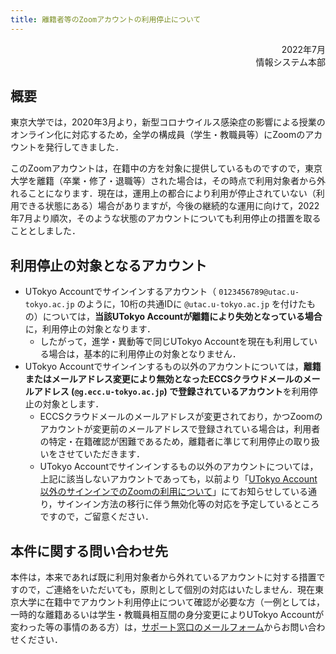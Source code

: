 ```yaml
---
title: 離籍者等のZoomアカウントの利用停止について
---
```


<div style="text-align: right;">2022年7月</div>
<div style="text-align: right;">情報システム本部</div>

## 概要

東京大学では，2020年3月より，新型コロナウイルス感染症の影響による授業のオンライン化に対応するため，全学の構成員（学生・教職員等）にZoomのアカウントを発行してきました．

このZoomアカウントは，在籍中の方を対象に提供しているものですので，東京大学を離籍（卒業・修了・退職等）された場合は，その時点で利用対象者から外れることになります．現在は，運用上の都合により利用が停止されていない（利用できる状態にある）場合がありますが，今後の継続的な運用に向けて，2022年7月より順次，そのような状態のアカウントについても利用停止の措置を取ることとしました．

## 利用停止の対象となるアカウント

- UTokyo Accountでサインインするアカウント（ `0123456789@utac.u-tokyo.ac.jp` のように，10桁の共通IDに `@utac.u-tokyo.ac.jp` を付けたもの）については，**当該UTokyo Accountが離籍により失効となっている場合**に，利用停止の対象となります．
    - したがって，進学・異動等で同じUTokyo Accountを現在も利用している場合は，基本的に利用停止の対象となりません．
- UTokyo Accountでサインインするもの以外のアカウントについては，**離籍またはメールアドレス変更により無効となったECCSクラウドメールのメールアドレス (`@g.ecc.u-tokyo.ac.jp`) で登録されているアカウント**を利用停止の対象とします．
    - ECCSクラウドメールのメールアドレスが変更されており，かつZoomのアカウントが変更前のメールアドレスで登録されている場合は，利用者の特定・在籍確認が困難であるため，離籍者に準じて利用停止の取り扱いをさせていただきます．
    - UTokyo Accountでサインインするもの以外のアカウントについては，上記に該当しないアカウントであっても，以前より「[UTokyo Account以外のサインインでのZoomの利用について](/notice/zoom-address-new/)」にてお知らせしている通り，サインイン方法の移行に伴う無効化等の対応を予定しているところですので，ご留意ください．

## 本件に関する問い合わせ先

本件は，本来であれば既に利用対象者から外れているアカウントに対する措置ですので，ご連絡をいただいても，原則として個別の対応はいたしません．現在東京大学に在籍中でアカウント利用停止について確認が必要な方（一例としては，一時的な離籍あるいは学生・教職員相互間の身分変更によりUTokyo Accountが変わった等の事情のある方）は，[サポート窓口のメールフォーム](/support/#email-form)からお問い合わせください．
